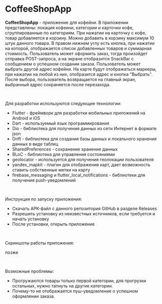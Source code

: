 # CoffeeShopApp

**CoffeeShopApp** - приложение для кофейни. В приложении представлены: локация кофеини, категории и карточки кофе, сгруппированные по категориям. При нажатии на карточку с кофе, товар добавляется в корзину. Можно добавить в корзину максимум 10 штук данного товара. В правом нижнем углу есть кнопка, при нажатии на которой, отображается список добавленных товаров и суммарная стоимость. Пользователь может оформить заказ, тогда произойдет отправка POST-запроса, а на экране отобразится SnackBar с сообщением о успешном создании заказа. Пользователь может выбрать другой адрес кофейни. На карте будут отображаться маркеры, при нажатии на любой из них, отобразится адрес и кнопка "Выбрать". После выбора, пользователь возвращается на главный экран, выбранный адрес сохраняется после перезахода.

<br>

Для разработки используются следующие технологии:

* Flutter - фреймворк для разработки мобильных приложений на Android и iOS
* Dart - используемый язык программирования
* Dio - библиотека для получения данных из сети Интернет в формате json
* Drift - библиотека для создания базы данных и локального хранения данных в виде таблиц
* SharedPreferences - сохранение хранение данных
* BLoC - библиотека для управления состояниями
* geolocator - используется для получения геолокации пользователя
* yandex_mapkit - плагин для отображения карт, дает возможность ставить собственные метки на карту
* firebase_messaging и flutter_local_notifications - библиотеки для получения push-уведомлений

<br>

Инструкция по запуску приложения:

* Скачать APK-файл с данного репозитория GitHub в разделе Releases
* Разрешить установку из неизвестных источников, если требуется и начать установку
* После установки, открыть приложение

<br>

Скриншоты работы приложения:

позже

<br>

Возможные проблемы:

* Прогружаются товары только первой категории, для прогрузки остальных, нужно тапнуть на другие категории.
* Почему-то не отображается пуш-уведомление о успешном оформлении заказа.
